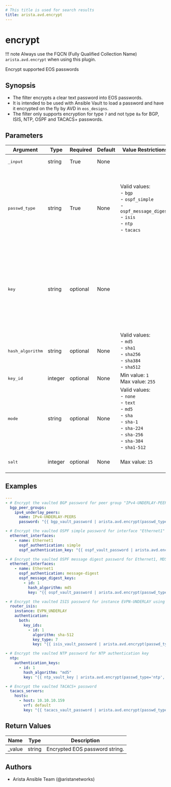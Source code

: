 ```yaml
---
# This title is used for search results
title: arista.avd.encrypt
---
```

<!--
  ~ Copyright (c) 2023-2025 Arista Networks, Inc.
  ~ Use of this source code is governed by the Apache License 2.0
  ~ that can be found in the LICENSE file.
  -->

# encrypt

!!! note
    Always use the FQCN (Fully Qualified Collection Name) `arista.avd.encrypt` when using this plugin.

Encrypt supported EOS passwords

## Synopsis

- The filter encrypts a clear text password into EOS passwords.
- It is intended to be used with Ansible Vault to load a password and have it encrypted on the fly by AVD in `eos_designs`.
- The filter only supports encryption for type `7` and not type `8a` for BGP, ISIS, NTP, OSPF and TACACS+ passwords.

## Parameters

| Argument | Type | Required | Default | Value Restrictions | Description |
| -------- | ---- | -------- | ------- | ------------------ | ----------- |
| <samp>_input</samp> | string | True | None |  | Clear text password to be encrypted. |
| <samp>passwd_type</samp> | string | True | None | Valid values:<br>- <code>bgp</code><br>- <code>ospf_simple</code><br>- <code>ospf_message_digest</code><br>- <code>isis</code><br>- <code>ntp</code><br>- <code>tacacs</code> | Type of password to encrypt.<br>`bgp` and `ospf_simple` requires the `password` and `key` inputs.<br>`isis` requires the `password`, `key` and `mode` inputs.<br>`ntp` requires the `password` and `salt` inputs.<br>`ospf_message_digest` requires the `password`, `key`, `hash_algorithm`, `key_id` inputs.<br>`tacacs` requires the `password` and `salt` inputs. |
| <samp>key</samp> | string | optional | None |  | Encryption key. The value depends on the type of password.<br>For BGP passwords, the key is the Neighbor IP or the BGP Peer Group Name in EOS.<br>For OSPF passwords, the key is the interface name (e.g., `Ethernet1`).<br>For ISIS passwords the key is the ISIS instance name (from `router isis &lt;instance name&gt;` or `isis enable &lt;instance name&gt;`). |
| <samp>hash_algorithm</samp> | string | optional | None | Valid values:<br>- <code>md5</code><br>- <code>sha1</code><br>- <code>sha256</code><br>- <code>sha384</code><br>- <code>sha512</code> | Hash algorithm to use with `passwd_type=ospf_message_digest`. |
| <samp>key_id</samp> | integer | optional | None | Min value: <code>1</code><br>Max value: <code>255</code> | Key ID to use with `passwd_type=ospf_message_digest`. |
| <samp>mode</samp> | string | optional | None | Valid values:<br>- <code>none</code><br>- <code>text</code><br>- <code>md5</code><br>- <code>sha</code><br>- <code>sha-1</code><br>- <code>sha-224</code><br>- <code>sha-256</code><br>- <code>sha-384</code><br>- <code>sha1-512</code> | ISIS encryption mode (`none`, `text`, `md5`, `sha`) or shared-secret algorithm (`sha-1`, `sha-224`, `sha-256`, `sha-384`, `sha1-512`). |
| <samp>salt</samp> | integer | optional | None | Max value: <code>15</code> | Salt used for simple type-7 obfuscation. Required when `passwd_type` is `ntp` or `tacacs`. |

## Examples

```yaml
---
- # Encrypt the vaulted BGP password for peer group "IPv4-UNDERLAY-PEERS"
  bgp_peer_groups:
    ipv4_underlay_peers:
      name: IPv4-UNDERLAY-PEERS
      password: "{{ bgp_vault_password | arista.avd.encrypt(passwd_type='bgp', key='IPv4-UNDERLAY-PEERS') }}"

- # Encrypt the vaulted OSPF simple password for interface "Ethernet1"
  ethernet_interfaces:
    - name: Ethernet1
      ospf_authentication: simple
      ospf_authentication_key: "{{ ospf_vault_password | arista.avd.encrypt(passwd_type='ospf_simple', key='Ethernet1') }}"

- # Encrypt the vaulted OSPF message digest password for Ethernet1, MD5 and key id 1
  ethernet_interfaces:
    - name: Ethernet1
      ospf_authentication: message-digest
      ospf_message_digest_keys:
        - id: 1
          hash_algorithm: md5
          key: "{{ ospf_vault_password | arista.avd.encrypt(passwd_type='ospf_message_digest', key='Ethernet1', hash_algorithm='md5', key_id='1') }}"

- # Encrypt the vaulted ISIS password for instance EVPN-UNDERLAY using sha-512
  router_isis:
    instance: EVPN_UNDERLAY
    authentication:
      both:
        key_ids:
          - id: 1
            algorithm: sha-512
            key_type: 7
            key: "{{ isis_vault_password | arista.avd.encrypt(passwd_type='isis', key='EVPN_UNDERLAY', mode='sha-512') }}"

- # Encrypt the vaulted NTP password for NTP authentication key
  ntp:
    authentication_keys:
      - id: 1
        hash_algorithm: "md5"
        key: "{{ ntp_vault_key | arista.avd.encrypt(passwd_type='ntp', salt=12) }}"

- # Encrypt the vaulted TACACS+ password
  tacacs_servers:
    hosts:
      - host: 10.10.10.159
        vrf: default
        key: "{{ tacacs_vault_password | arista.avd.encrypt(passwd_type='tacacs', salt = 6) }}"
```

## Return Values

| Name | Type | Description |
| ---- | ---- | ----------- |
| _value | string | Encrypted EOS password string. |

## Authors

- Arista Ansible Team (@aristanetworks)
